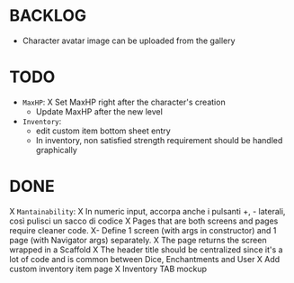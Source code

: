 # BACKLOG
- Character avatar image can be uploaded from the gallery

# TODO
- `MaxHP`:
  X Set MaxHP right after the character's creation
  - Update MaxHP after the new level
- `Inventory`:
  - edit custom item bottom sheet entry
  - In inventory, non satisfied strength requirement should be handled graphically

# DONE
X `Mantainability`:
  X In numeric input, accorpa anche i pulsanti +, - laterali, così pulisci un sacco di codice
  X Pages that are both screens and pages require cleaner code.
    X- Define 1 screen (with args in constructor) and 1 page (with Navigator args) separately.
    X The page returns the screen wrapped in a Scaffold
    X The header title should be centralized since it's a lot of code and is common between Dice, Enchantments and User
X Add custom inventory item page
X Inventory TAB mockup
